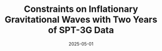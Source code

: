 ---
title: "Constraints on Inflationary Gravitational Waves with Two Years of SPT-3G Data"
collection: "publications"
category: "co_papers"
permalink: /publications/2025arXiv250502827Z
link: https://ui.adsabs.harvard.edu/abs/2025arXiv250502827Z/abstract
date: 2025-05-01
venue: "arXiv e-prints"
citation: "Zebrowski, J. A., Reichardt, C. L., Anderson, A. J., et al. (2025), arXiv e-prints, arXiv:2505.02827."
---